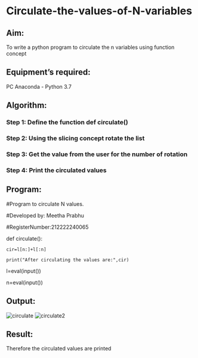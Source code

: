 # Circulate-the-values-of-N-variables
## Aim:
To write a python program to circulate the n variables using function concept
## Equipment’s required:
PC
Anaconda - Python 3.7
## Algorithm: 
### Step 1: Define the function def circulate() 

### Step 2: Using the slicing concept rotate the list

### Step 3: Get the value from the user for the number of rotation

### Step 4: Print the circulated values 

## Program:
#Program to circulate N values. 

#Developed by: Meetha Prabhu

#RegisterNumber:212222240065

def circulate():

    cir=l[n:]+l[:n]
    
    print("After circulating the values are:",cir)

l=eval(input())

n=eval(input())
    
## Output:
![circulate](https://user-images.githubusercontent.com/119401038/225202815-4b8aca2b-17fc-452b-8e13-05e5d246a913.png)
![circulate2](https://user-images.githubusercontent.com/119401038/225203015-43bd0482-ae81-4fb6-bca8-ab96fd2057cb.png)

## Result:
Therefore the circulated values are printed 
